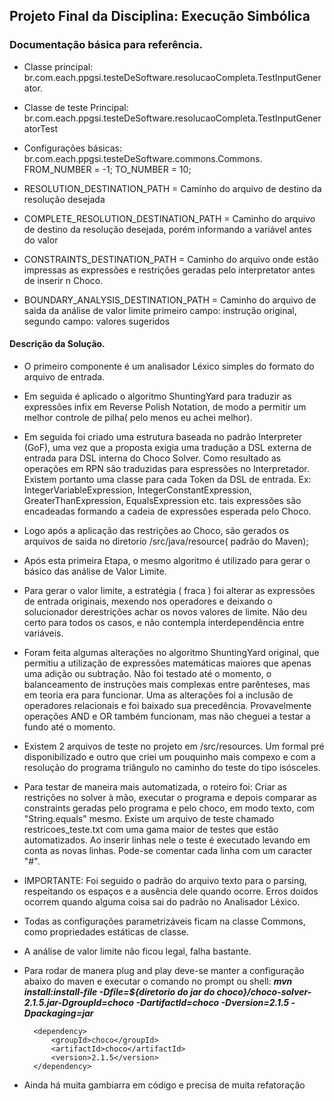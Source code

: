 ## Projeto Final da Disciplina: Execução Simbólica
### Documentação básica para referência.


* Classe principal: br.com.each.ppgsi.testeDeSoftware.resolucaoCompleta.TestInputGenerator.

* Classe de teste Principal: br.com.each.ppgsi.testeDeSoftware.resolucaoCompleta.TestInputGeneratorTest

* Configurações básicas: br.com.each.ppgsi.testeDeSoftware.commons.Commons.
FROM_NUMBER = -1;
TO_NUMBER = 10;
* RESOLUTION_DESTINATION_PATH = Caminho do arquivo de destino da resolução desejada
* COMPLETE_RESOLUTION_DESTINATION_PATH  = Caminho do arquivo de destino da resolução desejada, porém informando a variável antes do valor
* CONSTRAINTS_DESTINATION_PATH = Caminho do arquivo onde estão impressas as expressões e restrições geradas pelo interpretator antes de inserir n Choco.
* BOUNDARY_ANALYSIS_DESTINATION_PATH = Caminho do arquivo de saida da análise de valor limite primeiro campo: instrução original, segundo campo: valores sugeridos

#### Descrição da Solução.

* O primeiro componente é um analisador Léxico simples do formato do arquivo de entrada.
* Em seguida é aplicado o algoritmo ShuntingYard para traduzir as expressões infix em Reverse Polish Notation, de modo a permitir um melhor controle de pilha( pelo menos eu achei melhor).
* Em seguida foi criado uma estrutura baseada no padrão Interpreter (GoF), uma vez que a proposta exigia uma tradução a DSL externa de entrada para DSL interna do Choco Solver. Como resultado as operações em RPN são traduzidas para espressões no Interpretador. Existem portanto uma classe para cada Token da DSL de entrada. Ex: IntegerVariableExpression, IntegerConstantExpression, GreaterThanExpression, EqualsExpression etc. tais expressões são encadeadas formando a cadeia de expressões esperada pelo Choco.
* Logo após a aplicação das restrições ao Choco, são gerados os arquivos de saida no diretorio /src/java/resource( padrão do Maven);
* Após esta primeira Etapa, o mesmo algoritmo é utilizado para gerar o básico das análise de Valor Limite.

* Para gerar o valor limite, a estratégia ( fraca ) foi alterar as expressões de entrada originais, mexendo nos operadores e deixando o solucionador derestrições achar os novos valores de limite. Não deu certo para todos os casos, e não contempla interdependência entre variáveis.

* Foram feita algumas alterações no algoritmo ShuntingYard original, que permitiu a utilização de expressões matemáticas maiores que apenas uma adição ou subtração. Não foi testado até o momento, o balanceamento de instruções mais complexas entre parênteses, mas em teoria era para funcionar. Uma as alterações foi a inclusão de operadores relacionais e foi baixado sua precedência. Provavelmente operações AND e OR também funcionam, mas não cheguei a testar a fundo até o momento.

* Existem 2 arquivos de teste no projeto em /src/resources. Um formal pré disponibilizado e outro que criei um pouquinho mais compexo e com a resolução do programa triângulo no caminho do teste do tipo isósceles.

* Para testar de maneira mais automatizada, o roteiro foi: Criar as restrições no solver à mão, executar o programa e depois comparar as constraints geradas pelo programa e pelo choco, em modo texto, com "String.equals" mesmo. Existe um arquivo de teste chamado restricoes_teste.txt com uma gama maior de testes que estão automatizados. Ao inserir linhas nele o teste é executado levando em conta as novas linhas. Pode-se comentar cada linha com um caracter "#".  

* IMPORTANTE: Foi seguido o padrão do arquivo texto para o parsing, respeitando os espaços e a ausência dele quando ocorre. Erros doidos ocorrem quando alguma coisa sai do padrão no Analisador Léxico.

* Todas as configurações parametrizáveis ficam na classe Commons, como propriedades estáticas de classe.

* A análise de valor limite não ficou legal, falha bastante.

* Para rodar de manera plug and play deve-se manter a configuração abaixo do maven e executar o comando no prompt ou shell: ***mvn install:install-file -Dfile=${diretorio do jar do choco}/choco-solver-2.1.5.jar-DgroupId=choco -DartifactId=choco -Dversion=2.1.5 -Dpackaging=jar***

        <dependency>
            <groupId>choco</groupId>
            <artifactId>choco</artifactId>
            <version>2.1.5</version>
        </dependency>

* Ainda há muita gambiarra em código e precisa de muita refatoração
